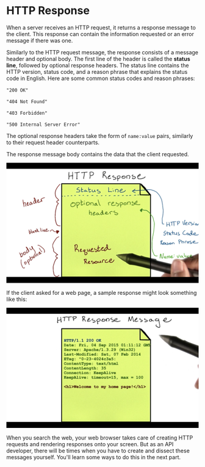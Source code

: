 # HTTP Response

When a server receives an HTTP request, it returns a response message to the client. This response can contain the information requested or an error message if there was one.

Similarly to the HTTP request message, the response consists of a message header and optional body. The first line of the header is called the **status line**, followed by optional response headers. The status line contains the HTTP version, status code, and a reason phrase that explains the status code in English. Here are some common status codes and reason phrases:
```
"200 OK"
```
```
"404 Not Found"
```
```
"403 Forbidden"
```
```
"500 Internal Server Error"
```
The optional response headers take the form of `name:value` pairs, similarly to their request header counterparts.

The response message body contains the data that the client requested.

![](Images/http-response-scheme.png)

If the client asked for a web page, a sample response might look something like this:

![](Images/sample-http-response.png)

When you search the web, your web browser takes care of creating HTTP requests and rendering responses onto your screen. But as an API developer, there will be times when you have to create and dissect these messages yourself. You'll learn some ways to do this in the next part.
